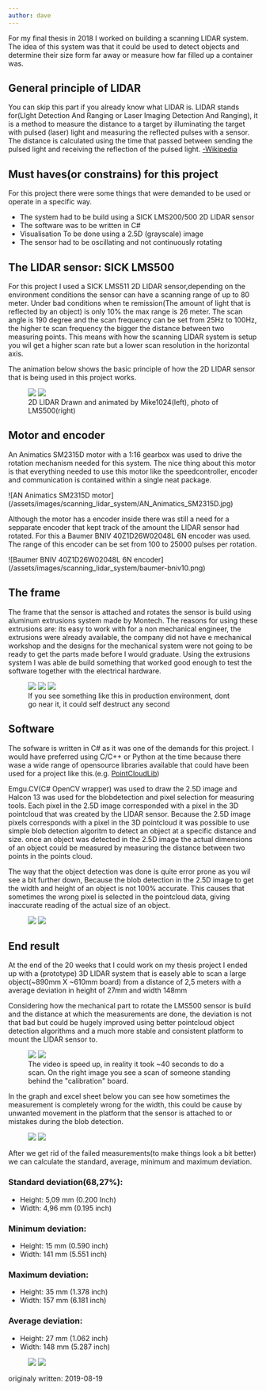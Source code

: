 ```yaml
---
author: dave
---
```

<p>For my final thesis in 2018 I worked on building a scanning LIDAR system. The idea of this system was that it could be used to detect objects and determine their size form far away or measure how far filled up a container was.</p>

<h2>General principle of LIDAR</h2>
<p>
  You can skip this part if you already know what LIDAR is. LIDAR stands for(LIght Detection And Ranging or Laser Imaging Detection And Ranging), it is a method to measure the distance to a target by illuminating the target with pulsed (laser) light and measuring the reflected pulses with a sensor. The distance is calculated using the time that passed between sending the pulsed light and receiving the reflection of the pulsed light. <a href="https://en.wikipedia.org/wiki/Lidar"> -Wikipedia</a>
</p>


<h2>Must haves(or constrains) for this project</h2>
For this project there were some things that were demanded to be used or operate in a specific way.
<ul>
  <li>The system had to be build using a SICK LMS200/500 2D LIDAR sensor</li>
  <li>The software was to be written in C#</li>
  <li>Visualisation To be done using a 2.5D (grayscale) image</li>
  <li>The sensor had to be oscillating and not continuously rotating</li>
</ul>

<h2>The LIDAR sensor: SICK LMS500</h2>
<p>For this project I used a SICK LMS511 2D LIDAR sensor,depending on the environment conditions the sensor can have a scanning range of up to 80 meter. Under bad conditions when te remission(The amount of light that is reflected by an object) is only 10% the max range is 26 meter. The scan angle is 190 degree and the scan frequency can be set from 25Hz to 100Hz, the higher te scan frequency the bigger the distance between two measuring points. This means with how the scanning LIDAR system is setup you wil get a higher scan rate but a lower scan resolution in the horizontal axis.</p>

<p>The animation below shows the basic principle of how the 2D LIDAR sensor that is being used in this project works.</p>
<figure class="half">
  <a href="/assets/images/scanning_lidar_system/LIDAR-scanned-SICK-LMS-animation.gif"><img src="/assets/images/scanning_lidar_system/LIDAR-scanned-SICK-LMS-animation.gif"></a>
  <a href="/assets/images/scanning_lidar_system/Sick_LMS500.png"><img src="/assets/images/scanning_lidar_system/Sick_LMS500.png"></a>
  <figcaption>2D LIDAR Drawn and animated by Mike1024(left), photo of LMS500(right)</figcaption>
</figure>

<h2>Motor and encoder</h2>
<p>An Animatics SM2315D motor with a 1:16 gearbox was used to drive the rotation mechanism needed for this system. The nice thing about this motor is that everything needed to use this motor like the speedcontroller, encoder and communication is contained within a single neat package.</p>
![AN Animatics SM2315D motor](/assets/images/scanning_lidar_system/AN_Animatics_SM2315D.jpg)

<p>Although the motor has a encoder inside there was still a need for a sepparate encoder that kept track of the amount the LIDAR sensor had rotated. For this a Baumer BNIV 40Z1D26W02048L 6N encoder was used. The range of this encoder can be set from 100 to 25000 pulses per rotation.</p>
![Baumer BNIV 40Z1D26W02048L 6N encoder](/assets/images/scanning_lidar_system/baumer-bniv10.png)

<h2>The frame</h2>
<p>The frame that the sensor is attached and rotates the sensor is build using aluminum extrusions system made by Montech. The reasons for using these extrusions are: its easy to work with for a non mechanical engineer, the extrusions were already available, the company did not have e mechanical workshop and the designs for the mechanical system were not going to be ready to get the parts made before I would graduate. Using the extrusions system I was able de build something that worked good enough to test the software together with the electrical hardware.</p>
<figure class="third">
  <a href="/assets/images/scanning_lidar_system/IMG_20171212_084003_HDR.jpg"><img src="/assets/images/scanning_lidar_system/IMG_20171212_084003_HDR.jpg"></a>
  <a href="/assets/images/scanning_lidar_system/IMG_20171219_154006_HDR.jpg"><img src="/assets/images/scanning_lidar_system/IMG_20171219_154006_HDR.jpg"></a>
  <a href="/assets/images/scanning_lidar_system/IMG_20171219_155017.jpg"><img src="/assets/images/scanning_lidar_system/IMG_20171219_155017.jpg"></a>
  <figcaption>If you see something like this in production environment, dont go near it, it could self destruct any second</figcaption>
</figure>

<h2>Software</h2>
<p>The sofware is written in C# as it was one of the demands for this project. I would have preferred using C/C++ or Python at the time because there wase a wide range of opensource libraries available that could have been used for a project like this.(e.g. <a href="https://pointclouds.org/">PointCloudLib</a>)</p>

<p>Emgu.CV(C# OpenCV wrapper) was used to draw the 2.5D image and Halcon 13 was used for the blobdetection and pixel selection for measuring tools. Each pixel in the 2.5D image corresponded with a pixel in the 3D pointcloud that was created by the LIDAR sensor. Because the 2.5D image pixels corresponds with a pixel in the 3D pointcloud it was possible to use simple blob detection algoritm to detect an object at a specific distance and size. once an object was detected in the 2.5D image the actual dimensions of an object could be measured by measuring the distance between two points in the points cloud.<p>

<p>The way that the object detection was done is quite error prone as you wil see a bit further down, Because the blob detection in the 2.5D image to get the width and height of an object is not 100% accurate. This causes that sometimes the wrong pixel is selected in the pointcloud data, giving inaccurate reading of the actual size of an object.</p>

<figure class="half">
  <a href="/assets/images/scanning_lidar_system/papier-en-stoel.png"><img src="/assets/images/scanning_lidar_system/papier-en-stoel.png"></a>
  <a href="/assets/images/scanning_lidar_system/Afbeelding1.jpg"><img src="/assets/images/scanning_lidar_system/Afbeelding1.jpg"></a>
</figure>

<h2>End result</h2>
<p>At the end of the 20 weeks that I could work on my thesis project I ended up with a (prototype) 3D LIDAR system that is easely able to scan a large object(~890mm X ~610mm board) from a distance of 2,5 meters with a average deviation in height of 27mm and width 148mm</p>

<p>Considering how the mechanical part to rotate the LMS500 sensor is build and the distance at which the measurements are done, the deviation is not that bad but could be hugely improved using better pointcloud object detection algorithms and a much more stable and consistent platform to mount the LIDAR sensor to.</p>

<figure class="half">
  <a href="/assets/images/scanning_lidar_system/LIDAR_rotating_up.gif"><img src="/assets/images/scanning_lidar_system/LIDAR_rotating_up.gif"></a>
  <a href="/assets/images/scanning_lidar_system/image3D2.png"><img src="/assets/images/scanning_lidar_system/image3D2.png"></a>
  <figcaption>The video is speed up, in reality it took ~40 seconds to do a scan. On the right image you see a scan of someone standing behind the "calibration" board.</figcaption>
</figure>

<p>In the graph and excel sheet below you can see how sometimes the measurement is completely wrong for the width, this could be cause by unwanted movement in the platform that the sensor is attached to or mistakes during the blob detection.</p>

<figure class="half">
  <a href="/assets/images/scanning_lidar_system/grafieken.png"><img src="/assets/images/scanning_lidar_system/grafieken.png"></a>
  <a href="/assets/images/scanning_lidar_system/grafieken_waarden-1.png"><img src="/assets/images/scanning_lidar_system/grafieken_waarden-1.png"></a>
</figure>

<p>After we get rid of the failed measurements(to make things look a bit better) we can calculate the standard, average, minimum and maximum deviation.</p>

<h3>Standard deviation(68,27%):</h3>
<ul>
  <li>Height: 5,09 mm (0.200 Inch)</li>
  <li>Width:  4,96 mm (0.195 inch)</li>
</ul>

<h3>Minimum deviation:</h3>
<ul>
  <li>Height: 15 mm (0.590 inch)</li>
  <li>Width:  141 mm (5.551 inch)</li>
</ul>

<h3>Maximum deviation:</h3>
<ul>
  <li>Height: 35 mm (1.378 inch)</li>
  <li>Width:  157 mm (6.181 inch)</li>
</ul>

<h3>Average deviation:</h3>
<ul>
  <li>Height: 27 mm (1.062 inch)</li>
  <li>Width: 148 mm (5.287 inch)</li>
</ul>

<figure class="half">
  <a href="/assets/images/scanning_lidar_system/Graph_corrected.png"><img src="/assets/images/scanning_lidar_system/Graph_corrected.png"></a>
  <a href="/assets/images/scanning_lidar_system/Graph_values_corrected.png"><img src="/assets/images/scanning_lidar_system/Graph_values_corrected.png"></a>
</figure>

originaly written: 2019-08-19